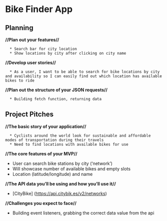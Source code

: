 # Bike Finder App



## Planning

**//Plan out your features//**

      * Search bar for city location
      * Show locations by city after clicking on city name

**//Develop user stories//**

      * As a user, I want to be able to search for bike locations by city and availability so I can easily find out which location has available bikes to ride

**//Plan out the structure of your JSON requests//**
    
      * Building fetch function, returning data

## Project Pitches

  **//The basic story of your application//**

      * Cyclists around the world look for sustainable and affordable modes of transportation during their travels
      * Need to find locations with available bikes for use

  **//The core features of your MVP//**

  * User can search bike stations by city (‘network’)
  * Will showcase number of available bikes and empty slots
  * Location (latitude/longitude) and name

  **//The API data you’ll be using and how you’ll use it//**

  * [CityBike] (https://api.citybik.es/v2/networks)
  
  **//Challenges you expect to face//**

  * Building event listeners, grabbing the correct data value from the api